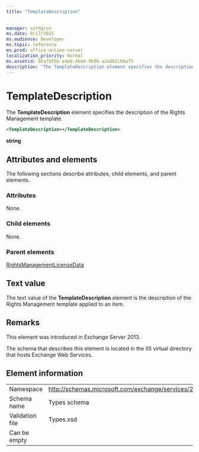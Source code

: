 ```yaml
---
title: "TemplateDescription"
 
 
manager: sethgros
ms.date: 9/17/2015
ms.audience: Developer
ms.topic: reference
ms.prod: office-online-server
localization_priority: Normal
ms.assetid: 95afb55b-a4e8-4b04-9b06-a3a882cb8af5
description: "The TemplateDescription element specifies the description of the Rights Management template."
---
```


# TemplateDescription

The **TemplateDescription** element specifies the description of the Rights Management template. 
  
```XML
<TemplateDescription></TemplateDescription>
```

 **string**
## Attributes and elements

The following sections describe attributes, child elements, and parent elements.
  
### Attributes

None.
  
### Child elements

None.
  
### Parent elements

[RightsManagementLicenseData](rightsmanagementlicensedata.md)
  
## Text value

The text value of the **TemplateDescription** element is the description of the Rights Management template applied to an item. 
  
## Remarks

This element was introduced in Exchange Server 2013.
  
The schema that describes this element is located in the IIS virtual directory that hosts Exchange Web Services.
  
## Element information

|||
|:-----|:-----|
|Namespace  <br/> |http://schemas.microsoft.com/exchange/services/2006/types  <br/> |
|Schema name  <br/> |Types schema  <br/> |
|Validation file  <br/> |Types.xsd  <br/> |
|Can be empty  <br/> ||
   

